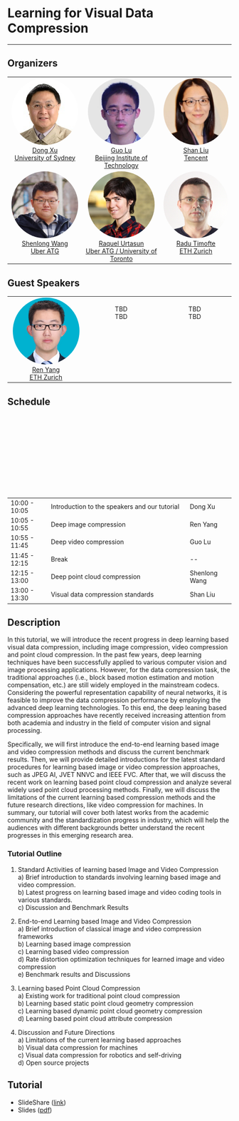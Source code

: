 
# Learning for Visual Data Compression

___

## Organizers
<table>
<tr> 

<td align="center" valign="top" style="width:300px; border-color: transparent; overflow: hidden;"> <img src="images/xudong.png" width="150px" height="150px" style="border-radius:100%; position:relative;" /><br><a href="https://www.sydney.edu.au/engineering/about/our-people/academic-staff/dong-xu.html">Dong Xu<br>University of Sydney</a></td> 

<td align="center" valign="top" style="width:300px; border-color: transparent; overflow: hidden;"> <img src="images/luguo.jpg" width="150px" height="150px" style="border-radius:100%; position:relative;" /><br><a href="https://guolusjtu.github.io/guoluhomepage/">Guo Lu<br>Beijing Institute of Technology</a></td> 

<td align="center" valign="top" style="width:300px; border-color: transparent; overflow: hidden;"> <img src="images/liushan.png" width="150px" height="150px" style="border-radius:100%; position:relative;" /><br><a href="https://www.linkedin.com/in/shanliu/">Shan Liu<br>Tencent</a></td> 

</tr>

<tr> 

<td align="center" valign="top" style="width:300px; border-color: transparent; overflow: hidden;"> <img src="images/wangshenlong.jpg" width="150px" height="150px" style="border-radius:100%; position:relative;" /><br><a href="http://www.cs.toronto.edu/~slwang/">Shenlong Wang<br>Uber ATG</a></td> 

<td align="center" valign="top" style="width:300px; border-color: transparent; overflow: hidden;"> <img src="images/raquel.jpg" width="150px" height="150px" style="border-radius:100%; position:relative;" /><br><a href="http://www.cs.toronto.edu/~urtasun/">Raquel Urtasun<br>Uber ATG / University of Toronto</a></td> 

<td align="center" valign="top" style="width:300px; border-color: transparent; overflow: hidden;"> <img src="images/radu.png" width="150px" height="150px" style="border-radius:100%; position:relative;" /><br><a href="http://people.ee.ethz.ch/~timofter/">Radu Timofte<br>ETH Zurich</a></td> 

</tr>

</table> 



## Guest Speakers

<table>
<tr> 

<td align="center" valign="top" style="width:300px; border-color: transparent; overflow: hidden;"> <img src="images/yangren.jpg" width="150px" height="150px" style="border-radius:100%; position:relative;" /><br><a href="https://renyang-home.github.io/">Ren Yang<br>ETH Zurich</a></td> 

<td align="center" valign="top" style="width:300px; border-color: transparent; overflow: hidden;"> <br><a>TBD<br>TBD</a></td> 

<td align="center" valign="top" style="width:300px; border-color: transparent; overflow: hidden;"> <br><a>TBD<br>TBD</a></td> 

</tr>

</table> 


## Schedule
<div>
    <table class="alt">
            <tbody>
                <col width="18%">
                <col width="62%">
                <col width="20%">
                <tr>
                    <td><span class="announce_date">10:00 - 10:05</span></td>
                    <td class="tabletext" style="text-align: left">Introduction to the speakers and our tutorial</td>
                    <td class="tabletext">Dong Xu</td>
            </tr>

​		<tr>
                    <td><span class="announce_date">10:05 - 10:55</span></td>
                    <td class="tabletext" style="text-align: left">Deep image compression</td>
                    <td class="tabletext">Ren Yang</td>
            </tr>   

​     		<tr>
                    <td><span class="announce_date">10:55 - 11:45</span></td>
                    <td class="tabletext" style="text-align: left">Deep video compression </td>
                    <td class="tabletext">Guo Lu</td>
            </tr>   

​     		<tr>
                    <td><span class="announce_date">11:45 - 12:15</span></td>
                    <td class="tabletext" style="text-align: left">Break </td>
                    <td class="tabletext">--</td>
            </tr>   

​     		<tr>
                    <td><span class="announce_date">12:15 - 13:00</span></td>
                    <td class="tabletext" style="text-align: left">Deep point cloud compression </td>
                    <td class="tabletext">Shenlong Wang</td>
            </tr>   

​     		<tr>
                    <td><span class="announce_date">13:00 - 13:30</span></td>
                    <td class="tabletext" style="text-align: left">Visual data compression standards </td>
                    <td class="tabletext">Shan Liu</td>
            </tr>   

​	</tbody>
    </table>
</div>








## Description
In this tutorial, we will introduce the recent progress in deep learning based visual data compression, including  image compression, video compression and point cloud compression. In the past few years, deep learning techniques have been successfully applied to various computer vision and image processing applications. However, for the data compression task, the traditional approaches (i.e., block based motion estimation and motion compensation, etc.) are still widely employed in the mainstream codecs. Considering the powerful representation capability of neural networks, it is feasible to improve the data compression performance by employing the advanced deep learning technologies. To this end, the deep leaning based compression approaches have recently received increasing attention from both academia and industry in the field of computer vision and signal processing.

Specifically, we will first introduce the end-to-end learning based image and video compression methods and discuss the current benchmark results. Then, we will provide detailed introductions for the latest standard procedures for learning based image or video compression approaches, such as JPEG AI, JVET NNVC and IEEE FVC. After that, we will discuss the recent work on learning based point cloud compression and analyze several widely used point cloud processing methods. Finally, we will discuss the limitations of the current learning based compression methods and the future research directions, like video compression for machines. In summary, our tutorial will cover both latest works from the academic community and the standardization progress in industry, which will help the audiences with different backgrounds better understand the recent progresses in this emerging research area.

### Tutorial Outline

1. Standard Activities of learning based Image and Video Compression<br>
   a) Brief introduction to standards involving learning based image and video compression.<br>
   b) Latest progress on learning based image and video coding tools in various standards.<br>
   c) Discussion and Benchmark Results<br>

2. End-to-end Learning based Image and Video Compression<br>
   a) Brief introduction of classical image and video compression frameworks<br>
   b) Learning based image compression<br>
   c) Learning based video compression<br>
   d) Rate distortion optimization techniques for learned image and video compression<br>
   e) Benchmark results and Discussions<br>

3. Learning based Point Cloud Compression<br>
   a) Existing work for traditional point cloud compression<br>
   b) Learning based static point cloud geometry compression<br>
   c) Learning based dynamic point cloud geometry compression<br>
   d) Learning based point cloud attribute compression<br>

4. Discussion and Future Directions<br>
   a) Limitations of the current learning based approaches<br>
   b) Visual data compression for machines<br>
   c) Visual data compression for robotics and self-driving<br>
   d) Open source projects<br>

## Tutorial
* SlideShare ([link]())
* Slides ([pdf]())





